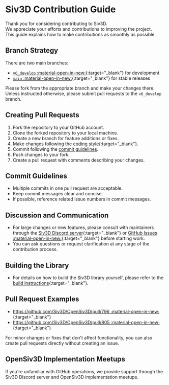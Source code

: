 # Siv3D Contribution Guide

Thank you for considering contributing to Siv3D.  
We appreciate your efforts and contributions to improving the project.  
This guide explains how to make contributions as smoothly as possible.

## Branch Strategy
There are two main branches:

- [`v6_develop` :material-open-in-new:](https://github.com/Siv3D/OpenSiv3D/tree/v6_develop){:target="_blank"} for development
- [`main` :material-open-in-new:](https://github.com/Siv3D/OpenSiv3D){:target="_blank"} for stable releases

Please fork from the appropriate branch and make your changes there.  
Unless instructed otherwise, please submit pull requests to the `v6_develop` branch.

## Creating Pull Requests
1. Fork the repository to your GitHub account.
2. Clone the forked repository to your local machine.
3. Create a new branch for feature additions or fixes.
4. Make changes following the [coding style](coding-style.md){:target="_blank"}.
5. Commit following the [commit guidelines](#commit-guidelines).
6. Push changes to your fork.
7. Create a pull request with comments describing your changes.

## Commit Guidelines
- Multiple commits in one pull request are acceptable.
- Keep commit messages clear and concise.
- If possible, reference related issue numbers in commit messages.

## Discussion and Communication
- For large changes or new features, please consult with maintainers through the [Siv3D Discord server](../community/community.md){:target="_blank"} or [GitHub Issues :material-open-in-new:](https://github.com/Siv3D/OpenSiv3D/issues){:target="_blank"} before starting work.
- You can ask questions or request clarification at any stage of the contribution process.

## Building the Library
- For details on how to build the Siv3D library yourself, please refer to the [build instructions](build.md){:target="_blank"}.

## Pull Request Examples
- [https://github.com/Siv3D/OpenSiv3D/pull/796 :material-open-in-new:](https://github.com/Siv3D/OpenSiv3D/pull/796){:target="_blank"}
- [https://github.com/Siv3D/OpenSiv3D/pull/805 :material-open-in-new:](https://github.com/Siv3D/OpenSiv3D/pull/805){:target="_blank"}

For minor changes or fixes that don't affect functionality, you can also create pull requests directly without creating an issue.

## OpenSiv3D Implementation Meetups
If you're unfamiliar with GitHub operations, we provide support through the Siv3D Discord server and OpenSiv3D implementation meetups.
